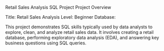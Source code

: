 Retail Sales Analysis SQL Project
Project Overview

Title: Retail Sales Analysis
Level: Beginner
Database: 

This project demonstrates SQL skills typically used by data analysts to explore, clean, and analyze retail sales data. It involves creating a retail database, performing exploratory data analysis (EDA), and answering key business questions using SQL queries.
